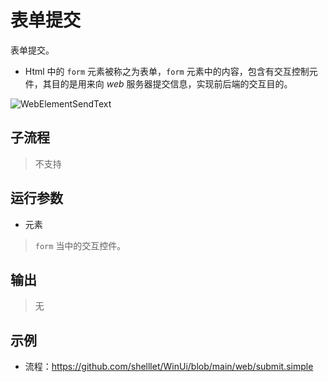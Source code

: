 # 表单提交 
表单提交。

* Html 中的 `form` 元素被称之为表单，`form` 元素中的内容，包含有交互控制元件，其目的是用来向 *web* 服务器提交信息，实现前后端的交互目的。

![WebElementSendText](./images/03.png ':size=90%')

## 子流程
> 不支持


## 运行参数

* 元素
> `form` 当中的交互控件。

## 输出
> 无

## 示例

* 流程：https://github.com/shelllet/WinUi/blob/main/web/submit.simple





